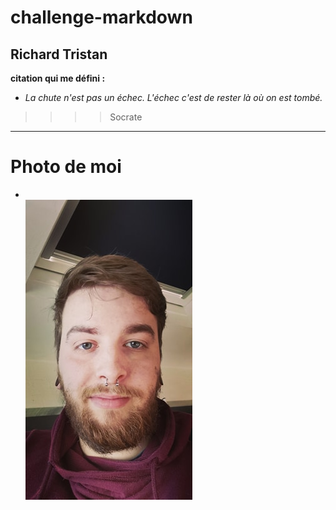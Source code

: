 # challenge-markdown
## Richard Tristan
<b>citation qui me défini :
* </b><i>La chute n'est pas un échec. L'échec c'est de rester là où on est tombé.</i>
>>>> Socrate
---
# <b>Photo de moi</b>
*  <br><img src="https://github.com/Richardtristan/challenge-markdown/blob/main/moi.jpg">

